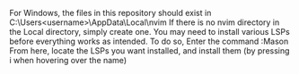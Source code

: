 For Windows, the files in this repository should exist in C:\Users\<username>\AppData\Local\nvim
If there is no nvim directory in the Local directory, simply create one.
You may need to install various LSPs before everything works as intended. To do so, Enter the command :Mason 
From here, locate the LSPs you want installed, and install them (by pressing i when hovering over the name)
